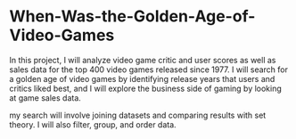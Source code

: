 # When-Was-the-Golden-Age-of-Video-Games
In this project, I will analyze video game critic and user scores as well as sales data for the top 400 video games released since 1977. I will search for a golden age of video games by identifying release years that users and critics liked best, and I will explore the business side of gaming by looking at game sales data.

my search will involve joining datasets and comparing results with set theory. I will also filter, group, and order data.
